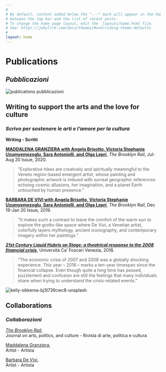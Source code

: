 ```yaml
---
#
# By default, content added below the "---" mark will appear in the home page
# between the top bar and the list of recent posts.
# To change the home page layout, edit the _layouts/home.html file.
# See: https://jekyllrb.com/docs/themes/#overriding-theme-defaults
#
layout: home
---
```



# **Publications** 

## **<em>Pubblicazioni</em>** 



![publications pubblicazioni](https://user-images.githubusercontent.com/57620839/94663516-0ac26380-030a-11eb-821e-f877ddac71a2.png)



## Writing to support the arts and the love for culture

### *Scrivo per sostenere le arti e l’amore per la cultura*
 
 
**Writing - Scritti**  
 
 
[**MADDALENA GRANZIERA with Angela Brisotto, Victoria Stephanie Uzumyemezoglu, Sara Antoniolli, and Olga Lepri**](https://brooklynrail.org/2020/07/art/MADDALENA-GRANZIERA-with-Angela-Brisotto-Victoria-Stephanie-Uzumyemezoglu-Sara-Antoniolli-and-Olga-Lepri), _The Brooklyn Rail_, Jul-Aug 20 Issue, 2020.  

   > "Explorative hikes are creatively and spiritually meaningful to the Veneto region-based emergent artist, whose painting and photographic artwork is imbued with surreal geographic references echoing cosmic allusions, her imagination, and a planet Earth untouched by human presence."

      
  
[**BARBARA DE VIVI with Angela Brisotto, Victoria Stephanie Uzumyemezoglu, Sara Antoniolli, and Olga Lepri**](https://brooklynrail.org/2019/12/art/BARBARA-DE-VIVI-with-Angela-Brisotto-Victoria-Stephanie-Uzumyemezoglu-Sara-Antoniolli-Olga-Lepri), _The Brooklyn Rail_, Dec 19-Jan 20 Issue, 2019.  

   > "It makes such a contrast to leave the comfort of the warm sun to explore the grotto-like space where De Vivi, a Venetian artist, colorfully layers mythology, ancient iconography, and contemporary imagery within her paintings."  

      
  
[***21st Century Liquid Hubris on Stage: a theatrical response to the 2008 financial crisis***](http://hdl.handle.net/10579/14011), Università Ca’ Foscari Venezia, 2018.  
   
   > "The economic crisis of 2007 and 2008 was a globally shocking experience. This year – 2018 – marks a ten-year timespan since the financial collapse. Even though quite a long time has passed, puzzlement and confusion are still the feelings that many individuals share when trying to understand the crisis-related events."

      
  
![kelly-sikkema-bj3l739cwc8-unsplash](https://user-images.githubusercontent.com/57620839/94664646-6d682f00-030b-11eb-894f-56618c6e798c.jpg)

## **Collaborations** 

### ***Collaborazioni***

[*The Brooklyn Rail*](https://brooklynrail.org/),  
Journal on arts, politics, and culture - Rivista di arte, politica e cultura   

[Maddalena Granziera](https://maddalenagranziera.wixsite.com/maddalenag),  
Artist - Artista  

[Barbara De Vivi](https://www.barbaradevivi.com),   
Artist - Artista  

